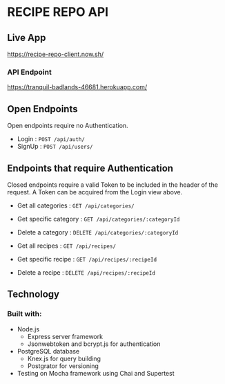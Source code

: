 # RECIPE REPO API

## Live App

https://recipe-repo-client.now.sh/

### API Endpoint
https://tranquil-badlands-46681.herokuapp.com/

## Open Endpoints

Open endpoints require no Authentication.

* Login : `POST /api/auth/`
* SignUp : `POST /api/users/`

## Endpoints that require Authentication

Closed endpoints require a valid Token to be included in the header of the
request. A Token can be acquired from the Login view above.

* Get all categories : `GET /api/categories/`
* Get specific category : `GET /api/categories/:categoryId`
* Delete a category : `DELETE /api/categories/:categoryId`

* Get all recipes : `GET /api/recipes/`
* Get specific recipe : `GET /api/recipes/:recipeId`
* Delete a recipe : `DELETE /api/recipes/:recipeId`

## Technology

### Built with:
* Node.js
    * Express server framework
    * Jsonwebtoken and bcrypt.js for authentication
* PostgreSQL database
    * Knex.js for query building
    * Postgrator for versioning
* Testing on Mocha framework using Chai and Supertest
